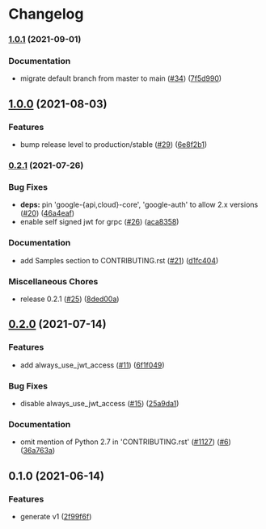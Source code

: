 # Changelog

### [1.0.1](https://www.github.com/googleapis/python-vpc-access/compare/v1.0.0...v1.0.1) (2021-09-01)


### Documentation

* migrate default branch from master to main ([#34](https://www.github.com/googleapis/python-vpc-access/issues/34)) ([7f5d990](https://www.github.com/googleapis/python-vpc-access/commit/7f5d99035c709cc67ed7ef61629936147bef0bac))

## [1.0.0](https://www.github.com/googleapis/python-vpc-access/compare/v0.2.1...v1.0.0) (2021-08-03)


### Features

* bump release level to production/stable ([#29](https://www.github.com/googleapis/python-vpc-access/issues/29)) ([6e8f2b1](https://www.github.com/googleapis/python-vpc-access/commit/6e8f2b1a5abd697da122854f8fee4c8d3cb00383))

### [0.2.1](https://www.github.com/googleapis/python-vpc-access/compare/v0.2.0...v0.2.1) (2021-07-26)


### Bug Fixes

* **deps:** pin 'google-{api,cloud}-core', 'google-auth' to allow 2.x versions ([#20](https://www.github.com/googleapis/python-vpc-access/issues/20)) ([46a4eaf](https://www.github.com/googleapis/python-vpc-access/commit/46a4eaf7814d69edb7b5ecb1767805088e3e82f9))
* enable self signed jwt for grpc ([#26](https://www.github.com/googleapis/python-vpc-access/issues/26)) ([aca8358](https://www.github.com/googleapis/python-vpc-access/commit/aca8358bf75e76a49508688507aba3d73ec8d95c))


### Documentation

* add Samples section to CONTRIBUTING.rst ([#21](https://www.github.com/googleapis/python-vpc-access/issues/21)) ([d1fc404](https://www.github.com/googleapis/python-vpc-access/commit/d1fc404fd34d69b70c925bf3af2a022c116a5a11))


### Miscellaneous Chores

* release 0.2.1 ([#25](https://www.github.com/googleapis/python-vpc-access/issues/25)) ([8ded00a](https://www.github.com/googleapis/python-vpc-access/commit/8ded00a39a9f151376e1060b617805222aef78c9))

## [0.2.0](https://www.github.com/googleapis/python-vpc-access/compare/v0.1.0...v0.2.0) (2021-07-14)


### Features

* add always_use_jwt_access ([#11](https://www.github.com/googleapis/python-vpc-access/issues/11)) ([6f1f049](https://www.github.com/googleapis/python-vpc-access/commit/6f1f0499f661625e77c71543f9b70f60b4478338))


### Bug Fixes

* disable always_use_jwt_access ([#15](https://www.github.com/googleapis/python-vpc-access/issues/15)) ([25a9da1](https://www.github.com/googleapis/python-vpc-access/commit/25a9da1e9b7761632befd3b0e7646f7e45f2ebc2))


### Documentation

* omit mention of Python 2.7 in 'CONTRIBUTING.rst' ([#1127](https://www.github.com/googleapis/python-vpc-access/issues/1127)) ([#6](https://www.github.com/googleapis/python-vpc-access/issues/6)) ([36a763a](https://www.github.com/googleapis/python-vpc-access/commit/36a763acbccf7641efc4d57fcb7ebddf3322d66a))

## 0.1.0 (2021-06-14)


### Features

* generate v1 ([2f99f6f](https://www.github.com/googleapis/python-vpc-access/commit/2f99f6f08c23ac14df17deef6c1d131e396a8e2c))

